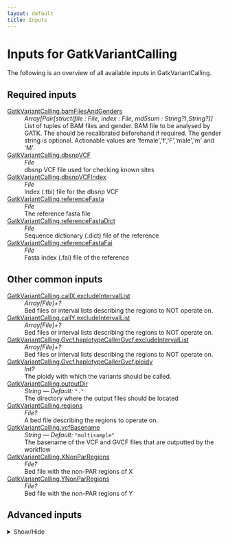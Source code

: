 ```yaml
---
layout: default
title: Inputs
---
```


# Inputs for GatkVariantCalling

The following is an overview of all available inputs in
GatkVariantCalling.


## Required inputs
<dl>
<dt id="GatkVariantCalling.bamFilesAndGenders"><a href="#GatkVariantCalling.bamFilesAndGenders">GatkVariantCalling.bamFilesAndGenders</a></dt>
<dd>
    <i>Array[Pair[struct(file : File, index : File, md5sum : String?),String?]] </i><br />
    List of tuples of BAM files and gender. BAM file to be analysed by GATK. The should be recalibrated beforehand if required. The gender string is optional. Actionable values are 'female','f','F','male','m' and 'M'.
</dd>
<dt id="GatkVariantCalling.dbsnpVCF"><a href="#GatkVariantCalling.dbsnpVCF">GatkVariantCalling.dbsnpVCF</a></dt>
<dd>
    <i>File </i><br />
    dbsnp VCF file used for checking known sites
</dd>
<dt id="GatkVariantCalling.dbsnpVCFIndex"><a href="#GatkVariantCalling.dbsnpVCFIndex">GatkVariantCalling.dbsnpVCFIndex</a></dt>
<dd>
    <i>File </i><br />
    Index (.tbi) file for the dbsnp VCF
</dd>
<dt id="GatkVariantCalling.referenceFasta"><a href="#GatkVariantCalling.referenceFasta">GatkVariantCalling.referenceFasta</a></dt>
<dd>
    <i>File </i><br />
    The reference fasta file
</dd>
<dt id="GatkVariantCalling.referenceFastaDict"><a href="#GatkVariantCalling.referenceFastaDict">GatkVariantCalling.referenceFastaDict</a></dt>
<dd>
    <i>File </i><br />
    Sequence dictionary (.dict) file of the reference
</dd>
<dt id="GatkVariantCalling.referenceFastaFai"><a href="#GatkVariantCalling.referenceFastaFai">GatkVariantCalling.referenceFastaFai</a></dt>
<dd>
    <i>File </i><br />
    Fasta index (.fai) file of the reference
</dd>
</dl>

## Other common inputs
<dl>
<dt id="GatkVariantCalling.callX.excludeIntervalList"><a href="#GatkVariantCalling.callX.excludeIntervalList">GatkVariantCalling.callX.excludeIntervalList</a></dt>
<dd>
    <i>Array[File]+? </i><br />
    Bed files or interval lists describing the regions to NOT operate on.
</dd>
<dt id="GatkVariantCalling.callY.excludeIntervalList"><a href="#GatkVariantCalling.callY.excludeIntervalList">GatkVariantCalling.callY.excludeIntervalList</a></dt>
<dd>
    <i>Array[File]+? </i><br />
    Bed files or interval lists describing the regions to NOT operate on.
</dd>
<dt id="GatkVariantCalling.Gvcf.haplotypeCallerGvcf.excludeIntervalList"><a href="#GatkVariantCalling.Gvcf.haplotypeCallerGvcf.excludeIntervalList">GatkVariantCalling.Gvcf.haplotypeCallerGvcf.excludeIntervalList</a></dt>
<dd>
    <i>Array[File]+? </i><br />
    Bed files or interval lists describing the regions to NOT operate on.
</dd>
<dt id="GatkVariantCalling.Gvcf.haplotypeCallerGvcf.ploidy"><a href="#GatkVariantCalling.Gvcf.haplotypeCallerGvcf.ploidy">GatkVariantCalling.Gvcf.haplotypeCallerGvcf.ploidy</a></dt>
<dd>
    <i>Int? </i><br />
    The ploidy with which the variants should be called.
</dd>
<dt id="GatkVariantCalling.outputDir"><a href="#GatkVariantCalling.outputDir">GatkVariantCalling.outputDir</a></dt>
<dd>
    <i>String </i><i>&mdash; Default:</i> <code>"."</code><br />
    The directory where the output files should be located
</dd>
<dt id="GatkVariantCalling.regions"><a href="#GatkVariantCalling.regions">GatkVariantCalling.regions</a></dt>
<dd>
    <i>File? </i><br />
    A bed file describing the regions to operate on.
</dd>
<dt id="GatkVariantCalling.vcfBasename"><a href="#GatkVariantCalling.vcfBasename">GatkVariantCalling.vcfBasename</a></dt>
<dd>
    <i>String </i><i>&mdash; Default:</i> <code>"multisample"</code><br />
    The basename of the VCF and GVCF files that are outputted by the workflow
</dd>
<dt id="GatkVariantCalling.XNonParRegions"><a href="#GatkVariantCalling.XNonParRegions">GatkVariantCalling.XNonParRegions</a></dt>
<dd>
    <i>File? </i><br />
    Bed file with the non-PAR regions of X
</dd>
<dt id="GatkVariantCalling.YNonParRegions"><a href="#GatkVariantCalling.YNonParRegions">GatkVariantCalling.YNonParRegions</a></dt>
<dd>
    <i>File? </i><br />
    Bed file with the non-PAR regions of Y
</dd>
</dl>

## Advanced inputs
<details>
<summary> Show/Hide </summary>
<dl>
<dt id="GatkVariantCalling.callX.contamination"><a href="#GatkVariantCalling.callX.contamination">GatkVariantCalling.callX.contamination</a></dt>
<dd>
    <i>Float </i><i>&mdash; Default:</i> <code>0.0</code><br />
    Equivalent to HaplotypeCaller's `-contamination` option.
</dd>
<dt id="GatkVariantCalling.callX.javaXmx"><a href="#GatkVariantCalling.callX.javaXmx">GatkVariantCalling.callX.javaXmx</a></dt>
<dd>
    <i>String </i><i>&mdash; Default:</i> <code>"4G"</code><br />
    The maximum memory available to the program. Should be lower than `memory` to accommodate JVM overhead.
</dd>
<dt id="GatkVariantCalling.callX.memory"><a href="#GatkVariantCalling.callX.memory">GatkVariantCalling.callX.memory</a></dt>
<dd>
    <i>String </i><i>&mdash; Default:</i> <code>"12G"</code><br />
    The amount of memory this job will use.
</dd>
<dt id="GatkVariantCalling.callY.contamination"><a href="#GatkVariantCalling.callY.contamination">GatkVariantCalling.callY.contamination</a></dt>
<dd>
    <i>Float </i><i>&mdash; Default:</i> <code>0.0</code><br />
    Equivalent to HaplotypeCaller's `-contamination` option.
</dd>
<dt id="GatkVariantCalling.callY.javaXmx"><a href="#GatkVariantCalling.callY.javaXmx">GatkVariantCalling.callY.javaXmx</a></dt>
<dd>
    <i>String </i><i>&mdash; Default:</i> <code>"4G"</code><br />
    The maximum memory available to the program. Should be lower than `memory` to accommodate JVM overhead.
</dd>
<dt id="GatkVariantCalling.callY.memory"><a href="#GatkVariantCalling.callY.memory">GatkVariantCalling.callY.memory</a></dt>
<dd>
    <i>String </i><i>&mdash; Default:</i> <code>"12G"</code><br />
    The amount of memory this job will use.
</dd>
<dt id="GatkVariantCalling.dockerImages"><a href="#GatkVariantCalling.dockerImages">GatkVariantCalling.dockerImages</a></dt>
<dd>
    <i>Map[String,String] </i><i>&mdash; Default:</i> <code>{"bedtools": "quay.io/biocontainers/bedtools:2.23.0--hdbcaa40_3", "picard": "quay.io/biocontainers/picard:2.20.5--0", "gatk4": "quay.io/biocontainers/gatk4:4.1.0.0--0", "biopet-scatterregions": "quay.io/biocontainers/biopet-scatterregions:0.2--0"}</code><br />
    specify which docker images should be used for running this pipeline
</dd>
<dt id="GatkVariantCalling.emptyBed.dockerImage"><a href="#GatkVariantCalling.emptyBed.dockerImage">GatkVariantCalling.emptyBed.dockerImage</a></dt>
<dd>
    <i>String </i><i>&mdash; Default:</i> <code>"debian@sha256:f05c05a218b7a4a5fe979045b1c8e2a9ec3524e5611ebfdd0ef5b8040f9008fa"</code><br />
    The docker image used for this task. Changing this may result in errors which the developers may choose not to address.
</dd>
<dt id="GatkVariantCalling.gatherGvcfs.intervals"><a href="#GatkVariantCalling.gatherGvcfs.intervals">GatkVariantCalling.gatherGvcfs.intervals</a></dt>
<dd>
    <i>Array[File] </i><i>&mdash; Default:</i> <code>[]</code><br />
    Bed files or interval lists describing the regions to operate on.
</dd>
<dt id="GatkVariantCalling.gatherGvcfs.javaXmx"><a href="#GatkVariantCalling.gatherGvcfs.javaXmx">GatkVariantCalling.gatherGvcfs.javaXmx</a></dt>
<dd>
    <i>String </i><i>&mdash; Default:</i> <code>"12G"</code><br />
    The maximum memory available to the program. Should be lower than `memory` to accommodate JVM overhead.
</dd>
<dt id="GatkVariantCalling.gatherGvcfs.memory"><a href="#GatkVariantCalling.gatherGvcfs.memory">GatkVariantCalling.gatherGvcfs.memory</a></dt>
<dd>
    <i>String </i><i>&mdash; Default:</i> <code>"24G"</code><br />
    The amount of memory this job will use.
</dd>
<dt id="GatkVariantCalling.gatherVcfs.javaXmx"><a href="#GatkVariantCalling.gatherVcfs.javaXmx">GatkVariantCalling.gatherVcfs.javaXmx</a></dt>
<dd>
    <i>String </i><i>&mdash; Default:</i> <code>"8G"</code><br />
    The maximum memory available to the program. Should be lower than `memory` to accommodate JVM overhead.
</dd>
<dt id="GatkVariantCalling.gatherVcfs.memory"><a href="#GatkVariantCalling.gatherVcfs.memory">GatkVariantCalling.gatherVcfs.memory</a></dt>
<dd>
    <i>String </i><i>&mdash; Default:</i> <code>"24G"</code><br />
    The amount of memory this job will use.
</dd>
<dt id="GatkVariantCalling.genotypeGvcfs.javaXmx"><a href="#GatkVariantCalling.genotypeGvcfs.javaXmx">GatkVariantCalling.genotypeGvcfs.javaXmx</a></dt>
<dd>
    <i>String </i><i>&mdash; Default:</i> <code>"6G"</code><br />
    The maximum memory available to the program. Should be lower than `memory` to accommodate JVM overhead.
</dd>
<dt id="GatkVariantCalling.genotypeGvcfs.memory"><a href="#GatkVariantCalling.genotypeGvcfs.memory">GatkVariantCalling.genotypeGvcfs.memory</a></dt>
<dd>
    <i>String </i><i>&mdash; Default:</i> <code>"18G"</code><br />
    The amount of memory this job will use.
</dd>
<dt id="GatkVariantCalling.Gvcf.haplotypeCallerGvcf.contamination"><a href="#GatkVariantCalling.Gvcf.haplotypeCallerGvcf.contamination">GatkVariantCalling.Gvcf.haplotypeCallerGvcf.contamination</a></dt>
<dd>
    <i>Float </i><i>&mdash; Default:</i> <code>0.0</code><br />
    Equivalent to HaplotypeCaller's `-contamination` option.
</dd>
<dt id="GatkVariantCalling.Gvcf.haplotypeCallerGvcf.javaXmx"><a href="#GatkVariantCalling.Gvcf.haplotypeCallerGvcf.javaXmx">GatkVariantCalling.Gvcf.haplotypeCallerGvcf.javaXmx</a></dt>
<dd>
    <i>String </i><i>&mdash; Default:</i> <code>"4G"</code><br />
    The maximum memory available to the program. Should be lower than `memory` to accommodate JVM overhead.
</dd>
<dt id="GatkVariantCalling.Gvcf.haplotypeCallerGvcf.memory"><a href="#GatkVariantCalling.Gvcf.haplotypeCallerGvcf.memory">GatkVariantCalling.Gvcf.haplotypeCallerGvcf.memory</a></dt>
<dd>
    <i>String </i><i>&mdash; Default:</i> <code>"12G"</code><br />
    The amount of memory this job will use.
</dd>
<dt id="GatkVariantCalling.mergeBeds.outputBed"><a href="#GatkVariantCalling.mergeBeds.outputBed">GatkVariantCalling.mergeBeds.outputBed</a></dt>
<dd>
    <i>String </i><i>&mdash; Default:</i> <code>"merged.bed"</code><br />
    The path to write the output to
</dd>
<dt id="GatkVariantCalling.orderedAllScatters.dockerImage"><a href="#GatkVariantCalling.orderedAllScatters.dockerImage">GatkVariantCalling.orderedAllScatters.dockerImage</a></dt>
<dd>
    <i>String </i><i>&mdash; Default:</i> <code>"python:3.7-slim"</code><br />
    The docker image used for this task. Changing this may result in errors which the developers may choose not to address.
</dd>
<dt id="GatkVariantCalling.orderedAutosomalScatters.dockerImage"><a href="#GatkVariantCalling.orderedAutosomalScatters.dockerImage">GatkVariantCalling.orderedAutosomalScatters.dockerImage</a></dt>
<dd>
    <i>String </i><i>&mdash; Default:</i> <code>"python:3.7-slim"</code><br />
    The docker image used for this task. Changing this may result in errors which the developers may choose not to address.
</dd>
<dt id="GatkVariantCalling.scatterAllRegions.bamFile"><a href="#GatkVariantCalling.scatterAllRegions.bamFile">GatkVariantCalling.scatterAllRegions.bamFile</a></dt>
<dd>
    <i>File? </i><br />
    Equivalent to biopet scatterregions' `--bamfile` option.
</dd>
<dt id="GatkVariantCalling.scatterAllRegions.bamIndex"><a href="#GatkVariantCalling.scatterAllRegions.bamIndex">GatkVariantCalling.scatterAllRegions.bamIndex</a></dt>
<dd>
    <i>File? </i><br />
    The index for the bamfile given through bamFile.
</dd>
<dt id="GatkVariantCalling.scatterAllRegions.javaXmx"><a href="#GatkVariantCalling.scatterAllRegions.javaXmx">GatkVariantCalling.scatterAllRegions.javaXmx</a></dt>
<dd>
    <i>String </i><i>&mdash; Default:</i> <code>"8G"</code><br />
    The maximum memory available to the program. Should be lower than `memory` to accommodate JVM overhead.
</dd>
<dt id="GatkVariantCalling.scatterAllRegions.memory"><a href="#GatkVariantCalling.scatterAllRegions.memory">GatkVariantCalling.scatterAllRegions.memory</a></dt>
<dd>
    <i>String </i><i>&mdash; Default:</i> <code>"24G"</code><br />
    The amount of memory this job will use.
</dd>
<dt id="GatkVariantCalling.scatterAllRegions.notSplitContigs"><a href="#GatkVariantCalling.scatterAllRegions.notSplitContigs">GatkVariantCalling.scatterAllRegions.notSplitContigs</a></dt>
<dd>
    <i>Boolean </i><i>&mdash; Default:</i> <code>false</code><br />
    Equivalent to biopet scatterregions' `--notSplitContigs` flag.
</dd>
<dt id="GatkVariantCalling.scatterAutosomalRegions.bamFile"><a href="#GatkVariantCalling.scatterAutosomalRegions.bamFile">GatkVariantCalling.scatterAutosomalRegions.bamFile</a></dt>
<dd>
    <i>File? </i><br />
    Equivalent to biopet scatterregions' `--bamfile` option.
</dd>
<dt id="GatkVariantCalling.scatterAutosomalRegions.bamIndex"><a href="#GatkVariantCalling.scatterAutosomalRegions.bamIndex">GatkVariantCalling.scatterAutosomalRegions.bamIndex</a></dt>
<dd>
    <i>File? </i><br />
    The index for the bamfile given through bamFile.
</dd>
<dt id="GatkVariantCalling.scatterAutosomalRegions.javaXmx"><a href="#GatkVariantCalling.scatterAutosomalRegions.javaXmx">GatkVariantCalling.scatterAutosomalRegions.javaXmx</a></dt>
<dd>
    <i>String </i><i>&mdash; Default:</i> <code>"8G"</code><br />
    The maximum memory available to the program. Should be lower than `memory` to accommodate JVM overhead.
</dd>
<dt id="GatkVariantCalling.scatterAutosomalRegions.memory"><a href="#GatkVariantCalling.scatterAutosomalRegions.memory">GatkVariantCalling.scatterAutosomalRegions.memory</a></dt>
<dd>
    <i>String </i><i>&mdash; Default:</i> <code>"24G"</code><br />
    The amount of memory this job will use.
</dd>
<dt id="GatkVariantCalling.scatterAutosomalRegions.notSplitContigs"><a href="#GatkVariantCalling.scatterAutosomalRegions.notSplitContigs">GatkVariantCalling.scatterAutosomalRegions.notSplitContigs</a></dt>
<dd>
    <i>Boolean </i><i>&mdash; Default:</i> <code>false</code><br />
    Equivalent to biopet scatterregions' `--notSplitContigs` flag.
</dd>
<dt id="GatkVariantCalling.scatterSize"><a href="#GatkVariantCalling.scatterSize">GatkVariantCalling.scatterSize</a></dt>
<dd>
    <i>Int </i><i>&mdash; Default:</i> <code>1000000000</code><br />
    The size of the scattered regions in bases. Scattering is used to speed up certain processes. The genome will be sseperated into multiple chunks (scatters) which will be processed in their own job, allowing for parallel processing. Higher values will result in a lower number of jobs. The optimal value here will depend on the available resources.
</dd>
</dl>
</details>




